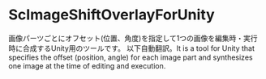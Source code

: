 # ScImageShiftOverlayForUnity
画像パーツごとにオフセット(位置、角度)を指定して1つの画像を編集時・実行時に合成するUnity用のツールです。 以下自動翻訳。It is a tool for Unity that specifies the offset (position, angle) for each image part and synthesizes one image at the time of editing and execution.
